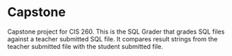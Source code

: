 # Capstone
Capstone project for CIS 260. This is the SQL Grader that grades SQL files against a teacher submitted SQL file. It compares result strings from the teacher submitted file with the student submitted file.
